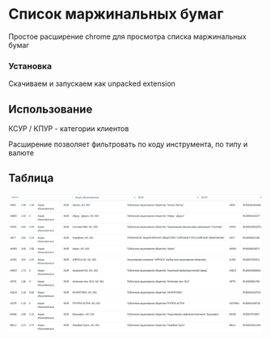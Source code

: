 
# Список маржинальных бумаг

Простое расширение chrome для просмотра списка маржинальных бумаг

### Установка

Скачиваем и запускаем как unpacked extension

## Использование

КСУР / КПУР - категории клиентов

Расширение позволяет фильтровать по коду инструмента, по типу и валюте

## Таблица

![alt text](https://github.com/grey-mountain/Finam-Margin-Limits/blob/master/screenshots/Showcase.png?raw=true)
